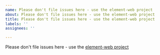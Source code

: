 ```yaml
---
name: Please don't file issues here - use the element-web project
about: Please don't file issues here - use the element-web project
title: Please don't file issues here - use the element-web project
labels: ''
assignees: ''

---
```


Please don't file issues here - use the [element-web project](https://github.com/vector-im/element-web/issues/)
